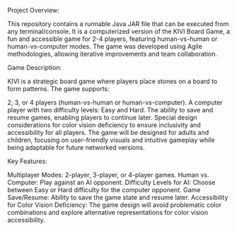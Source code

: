 Project Overview:

This repository contains a runnable Java JAR file that can be executed from any terminal/console. It is a computerized version of the KIVI Board Game, a fun and accessible game for 2-4 players, featuring human-vs-human or human-vs-computer modes. The game was developed using Agile methodologies, allowing iterative improvements and team collaboration.

Game Description:

KIVI is a strategic board game where players place stones on a board to form patterns. The game supports:

2, 3, or 4 players (human-vs-human or human-vs-computer).
A computer player with two difficulty levels: Easy and Hard.
The ability to save and resume games, enabling players to continue later.
Special design considerations for color vision deficiency to ensure inclusivity and accessibility for all players.
The game will be designed for adults and children, focusing on user-friendly visuals and intuitive gameplay while being adaptable for future networked versions.

Key Features:

Multiplayer Modes: 2-player, 3-player, or 4-player games.
Human vs. Computer: Play against an AI opponent.
Difficulty Levels for AI: Choose between Easy or Hard difficulty for the computer opponent.
Game Save/Resume: Ability to save the game state and resume later.
Accessibility for Color Vision Deficiency: The game design will avoid problematic color combinations and explore alternative representations for color vision accessibility.
